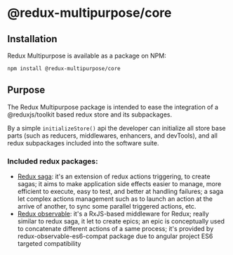 # @redux-multipurpose/core

## Installation
Redux Multipurpose is available as a package on NPM:

    npm install @redux-multipurpose/core

## Purpose
The Redux Multipurpose package is intended to ease the integration of a @reduxjs/toolkit based redux store and its subpackages.

By a simple `initializeStore()` api the developer can initialize all store base parts (such as reducers, middlewares, enhancers, and devTools), and all redux subpackages included into the software suite.

### Included redux packages:
- [Redux saga](https://www.npmjs.com/package/redux-saga): it's an extension of redux actions triggering, to create sagas; it aims to make application side effects easier to manage, more efficient to execute, easy to test, and better at handling failures; a saga let complex actions management such as to launch an action at the arrive of another, to sync some parallel triggered actions, etc.
- [Redux observable](https://www.npmjs.com/package/redux-observable-es6-compat): it's a RxJS-based middleware for Redux; really similar to redux saga, it let to create epics; an epic is conceptually used to concatenate different actions of a same process; it's provided by redux-observable-es6-compat package due to angular project ES6 targeted compatibility
